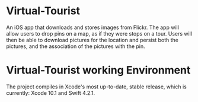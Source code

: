 # Virtual-Tourist
An iOS app that downloads and stores images from Flickr. The app will allow users to drop pins on a map, as if they were stops on a tour. Users will then be able to download pictures for the location and persist both the pictures, and the association of the pictures with the pin.
# Virtual-Tourist working Environment
The project compiles in Xcode's most up-to-date, stable release, which is currently: Xcode 10.1 and Swift 4.2.1.
